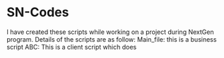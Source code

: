 # SN-Codes
I have created these scripts while working on a project during NextGen program.
Details of the scripts are as follow:
Main_file: this is a business script
ABC: This is a client script which does
